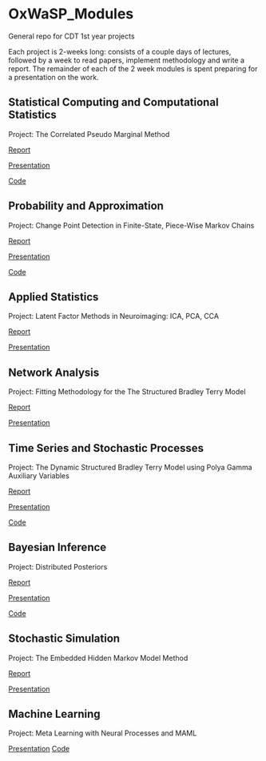 # OxWaSP_Modules
General repo for CDT 1st year projects

Each project is 2-weeks long: consists of a couple days of lectures, followed by a week to read papers, implement methodology and write a report. The remainder of each of the 2 week modules is spent preparing for a presentation on the work.

## Statistical Computing and Computational Statistics

Project: The Correlated Pseudo Marginal Method

[Report](https://github.com/JTT94/cpmmc/blob/master/vignettes/cpmmc.pdf)

[Presentation](https://github.com/JTT94/cpmmc/blob/master/Correlated_Pseudo_Marginal_Monte_Carlo.pdf)

[Code](https://github.com/JTT94/cpmmc)


## Probability and Approximation

Project: Change Point Detection in Finite-State, Piece-Wise Markov Chains

[Report](https://github.com/JTT94/mcchangepoints/blob/master/reports/Change_Points.pdf)

[Presentation](https://github.com/JTT94/mcchangepoints/blob/master/reports/pres.pdf)

[Code](https://github.com/JTT94/mcchangepoints)

## Applied Statistics 

Project: Latent Factor Methods in Neuroimaging: ICA, PCA, CCA

[Report](https://github.com/JTT94/OxWaSP_Modules/blob/master/Applied_Statistics/LatentFactors.pdf)

[Presentation](https://github.com/JTT94/OxWaSP_Modules/blob/master/Applied_Statistics/Latent_Factor_Methods_in_Neuroimaging_Data.pdf)

## Network Analysis

Project: Fitting Methodology for the The Structured Bradley Terry Model

[Report](https://github.com/JTT94/OxWaSP_Modules/blob/master/Network_Analysis/Network_Analysis.pdf)

[Presentation](https://github.com/JTT94/OxWaSP_Modules/blob/master/Network_Analysis/Structured_BT_Presentation.pdf)


## Time Series and Stochastic Processes

Project: The Dynamic Structured Bradley Terry Model using Polya Gamma Auxiliary Variables

[Report](https://github.com/JTT94/OxWaSP_Modules/blob/master/Time_Series/Dynamic_Structured_Bradley_Terry.pdf)

[Presentation](https://github.com/JTT94/OxWaSP_Modules/blob/master/Time_Series/Dynamic_Structured_BT_Pres.pdf)

[Code](https://github.com/Chau999/Dynamic_BT)


## Bayesian Inference

Project: Distributed Posteriors

[Report](https://github.com/JTT94/distributed_posteriors/blob/master/Distributed_Posteriors.pdf)

[Presentation](https://github.com/JTT94/distributed_posteriors/blob/master/Distributed%20Posterior%20Presentation.pdf)

[Code](https://github.com/JTT94/distributed_posteriors)

## Stochastic Simulation

Project: The Embedded Hidden Markov Model Method

[Report](https://github.com/JTT94/OxWaSP_Modules/blob/master/Stochastic_Simulation/Module_7___Embedded_HMM_for_SMC.pdf)

[Presentation](https://github.com/JTT94/OxWaSP_Modules/blob/master/Stochastic_Simulation/Module_7___Embedded_HMM_Presentation.pdf)


## Machine Learning

Project: Meta Learning with Neural Processes and MAML

[Presentation](https://github.com/JTT94/neural_processes/blob/master/Module_8___Meta_Learning.pdf)
[Code](https://github.com/JTT94/neural_processes)
